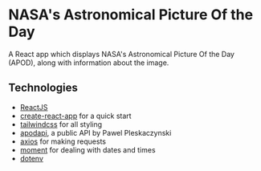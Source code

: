 # NASA's Astronomical Picture Of the Day
A React app which displays NASA's Astronomical Picture Of the Day (APOD), along with information about the image.

## Technologies
* [ReactJS](https://reactjs.org/)
* [create-react-app]() for a quick start
* [tailwindcss](https://github.com/tailwindcss/tailwindcss) for all styling
* [apodapi](https://apodapi.herokuapp.com/), a public API by Pawel Pleskaczynski
* [axios](https://github.com/axios/axios) for making requests
* [moment](https://momentjs.com/) for dealing with dates and times
* [dotenv](https://www.npmjs.com/package/dotenv)